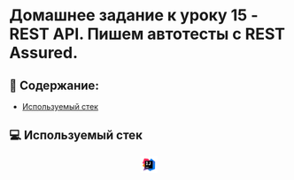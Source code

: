# Домашнее задание к уроку 15 - REST API. Пишем автотесты с REST Assured. 
## :scroll: Содержание:

- [Используемый стек](#computer-используемый-стек)

##  :computer: Используемый стек
<p align="center">
<a <href="https://www.jetbrains.com/idea/"><img width="6%" title="IntelliJ IDEA" src="logo/Intelij_IDEA.svg"/></a> 
